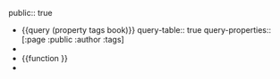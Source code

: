 public:: true

- {{query (property tags book)}}
  query-table:: true
  query-properties:: [:page :public :author :tags]
-
- {{function }}
-